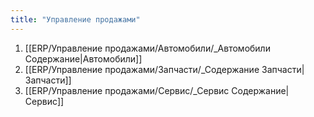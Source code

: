 ```yaml
---
title: "Управление продажами"
---
```


1. [[ERP/Управление продажами/Автомобили/_Автомобили Содержание|Автомобили]]
2. [[ERP/Управление продажами/Запчасти/_Содержание Запчасти|Запчасти]]
3. [[ERP/Управление продажами/Сервис/_Сервис Содержание|Сервис]]
 

